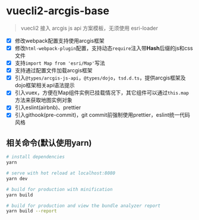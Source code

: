 # vuecli2-arcgis-base

> vuecli2 接入 arcgis js api 方案模板，无须使用 esri-loader

- [x] 修改webpack配置支持使用arcgis框架
- [x] 修改`html-webpack-plugin`配置，支持动态`require`注入带**Hash**后缀的js和css文件
- [x] 支持`import Map from 'esri/Map'`写法
- [x] 支持通过配置文件加载arcgis框架
- [x] 引入`@types/arcgis-js-api`，`@types/dojo`，`tsd.d.ts`，提供arcgis框架及dojo框架相关api语法提示
- [x] 引入vuex，方便在Map组件实例已挂载情况下，其它组件可以通过`this.map`方法来获取地图实例对象
- [x] 引入eslint(airbnb)、prettier
- [x] 引入githook(pre-commit)，git commit前强制使用prettier，eslint统一代码风格

## 相关命令(默认使用yarn)

``` bash
# install dependencies
yarn

# serve with hot reload at localhost:8080
yarn dev

# build for production with minification
yarn build

# build for production and view the bundle analyzer report
yarn build --report
```
